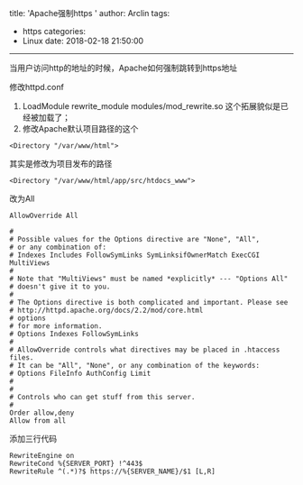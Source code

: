 title: 'Apache强制https '
author: Arclin
tags:
  - https
categories:
  - Linux
date: 2018-02-18 21:50:00
---
当用户访问http的地址的时候，Apache如何强制跳转到https地址

<!-- more -->

修改httpd.conf

1. LoadModule rewrite_module modules/mod_rewrite.so 这个拓展貌似是已经被加载了；
2. 修改Apache默认项目路径的这个

```
<Directory "/var/www/html">
```

其实是修改为项目发布的路径
```
<Directory "/var/www/html/app/src/htdocs_www">
```
改为All

```
AllowOverride All
```


```
# 
# Possible values for the Options directive are "None", "All", 
# or any combination of: 
# Indexes Includes FollowSymLinks SymLinksifOwnerMatch ExecCGI MultiViews 
# 
# Note that "MultiViews" must be named *explicitly* --- "Options All" 
# doesn't give it to you. 
# 
# The Options directive is both complicated and important. Please see 
# http://httpd.apache.org/docs/2.2/mod/core.html
# options 
# for more information. 
# Options Indexes FollowSymLinks 
# 
# AllowOverride controls what directives may be placed in .htaccess files. 
# It can be "All", "None", or any combination of the keywords: 
# Options FileInfo AuthConfig Limit 
# 
# 
# Controls who can get stuff from this server. 
# 
Order allow,deny 
Allow from all
```

添加三行代码

```
RewriteEngine on
RewriteCond %{SERVER_PORT} !^443$
RewriteRule ^(.*)?$ https://%{SERVER_NAME}/$1 [L,R]
```